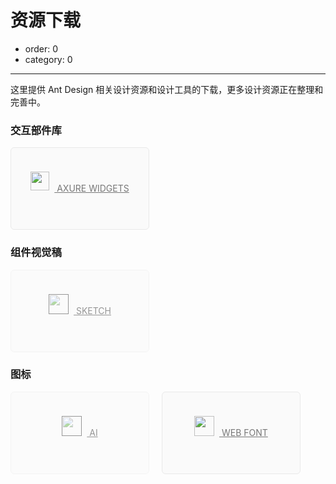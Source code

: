 # 资源下载

- order: 0
- category: 0

---

这里提供 Ant Design 相关设计资源和设计工具的下载，更多设计资源正在整理和完善中。

### 交互部件库

<a target="_blank" href="https://github.com/ant-design/ant-design/files/69428/Ant_Design_Components.rplib.zip" class="download-link">
  <img src="https://os.alipayobjects.com/rmsportal/sJkbErZhOdoiRia.svg" width="30" style="position: relative; top: -2px;">
  Axure Widgets
</a>

### 组件视觉稿

<a target="_blank" href="" class="download-link disabled">
  <img src="https://os.alipayobjects.com/rmsportal/gdYSqrQMvHHrOoC.svg" width="32">
  Sketch
</a>

### 图标

<a target="_blank" href="" class="download-link disabled">
  <img src="https://os.alipayobjects.com/rmsportal/gdYSqrQMvHHrOoC.svg" width="32">
  AI
</a>
<a target="_blank" href="https://github.com/ant-design/ant-design/files/57840/iconfont.zip" class="download-link">
  <img src="https://os.alipayobjects.com/rmsportal/ytqOwOOWgYrDPfT.svg" width="32">
  Web font
</a>

<style>
.download-link {
  width: 220px;
  height: 130px;
  border: 1px solid #e9e9e9;
  background: #fafafa;
  border-radius: 6px;
  line-height: 130px;
  text-align: center;
  font-size: 14px;
  color: #777;
  display: inline-block;
  margin-right: 16px;
  text-transform: uppercase;
}
.download-link.disabled {
  opacity: 0.45;
  pointer-events: none;
}
.download-link img {
  margin-right: 8px;
  opacity: 0.
}
</style>
